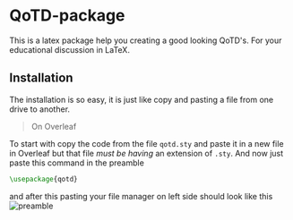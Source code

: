 # QoTD-package
This is a latex package help you creating a good looking QoTD's. For your educational discussion in LaTeX.

## Installation
The installation is so easy, it is just like copy and pasting a file from one drive to another. 
> On Overleaf

To start with copy the code from the file `qotd.sty` and paste it in a new file in Overleaf but that file _must be having_ an extension of `.sty`.
And now just paste this command in the preamble
```tex
\usepackage{qotd}
```
and after this pasting your file manager on left side should look like this
![preamble](https://i.ibb.co/Z6dnFWY/Screenshot-2022-02-16-02-45-44-13-40deb401b9ffe8e1df2f1cc5ba480b12.jpg)
